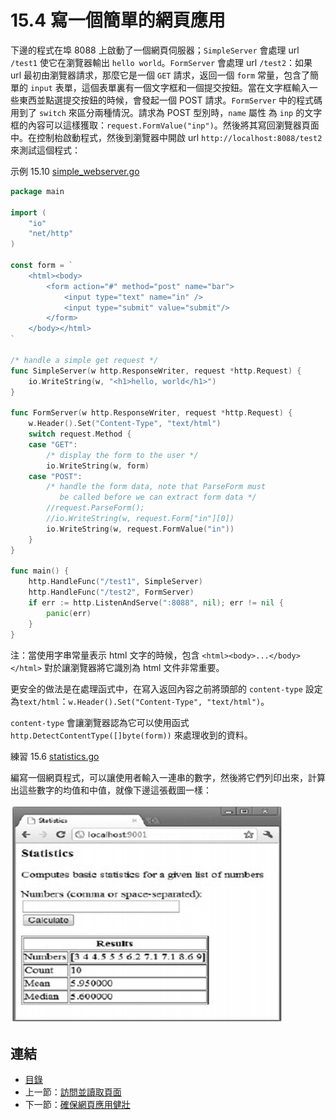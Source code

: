 # 15.4 寫一個簡單的網頁應用

下邊的程式在埠 8088 上啟動了一個網頁伺服器；`SimpleServer` 會處理 url `/test1` 使它在瀏覽器輸出 `hello world`。`FormServer` 會處理 url `/test2`：如果 url 最初由瀏覽器請求，那麼它是一個 `GET` 請求，返回一個 `form` 常量，包含了簡單的 `input` 表單，這個表單裏有一個文字框和一個提交按鈕。當在文字框輸入一些東西並點選提交按鈕的時候，會發起一個 POST 請求。`FormServer` 中的程式碼用到了 `switch` 來區分兩種情況。請求為 POST 型別時，`name` 屬性 為 `inp` 的文字框的內容可以這樣獲取：`request.FormValue("inp")`。然後將其寫回瀏覽器頁面中。在控制枱啟動程式，然後到瀏覽器中開啟 url `http://localhost:8088/test2` 來測試這個程式：

示例 15.10 [simple_webserver.go](examples/chapter_15/simple_webserver.go)

```go
package main

import (
	"io"
	"net/http"
)

const form = `
	<html><body>
		<form action="#" method="post" name="bar">
			<input type="text" name="in" />
			<input type="submit" value="submit"/>
		</form>
	</body></html>
`

/* handle a simple get request */
func SimpleServer(w http.ResponseWriter, request *http.Request) {
	io.WriteString(w, "<h1>hello, world</h1>")
}

func FormServer(w http.ResponseWriter, request *http.Request) {
	w.Header().Set("Content-Type", "text/html")
	switch request.Method {
	case "GET":
		/* display the form to the user */
		io.WriteString(w, form)
	case "POST":
		/* handle the form data, note that ParseForm must
		   be called before we can extract form data */
		//request.ParseForm();
		//io.WriteString(w, request.Form["in"][0])
		io.WriteString(w, request.FormValue("in"))
	}
}

func main() {
	http.HandleFunc("/test1", SimpleServer)
	http.HandleFunc("/test2", FormServer)
	if err := http.ListenAndServe(":8088", nil); err != nil {
		panic(err)
	}
}
```

注：當使用字串常量表示 html 文字的時候，包含 `<html><body>...</body></html>` 對於讓瀏覽器將它識別為 html 文件非常重要。

更安全的做法是在處理函式中，在寫入返回內容之前將頭部的 `content-type` 設定為`text/html`：`w.Header().Set("Content-Type", "text/html")`。

`content-type` 會讓瀏覽器認為它可以使用函式 `http.DetectContentType([]byte(form))` 來處理收到的資料。

練習 15.6 [statistics.go](exercises/chapter_15/statistics.go)

編寫一個網頁程式，可以讓使用者輸入一連串的數字，然後將它們列印出來，計算出這些數字的均值和中值，就像下邊這張截圖一樣：

![](images/15.4_fig15.1.jpg?raw=true)

## 連結

- [目錄](directory.md)
- 上一節：[訪問並讀取頁面](15.3.md)
- 下一節：[確保網頁應用健壯](15.5.md)